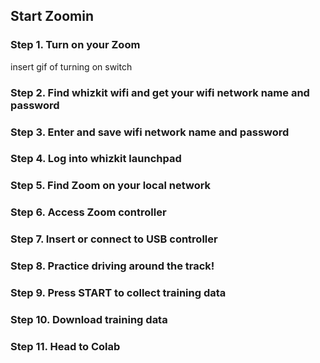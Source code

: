 ## Start Zoomin

### Step 1. Turn on your Zoom 

insert gif of turning on switch

### Step 2. Find whizkit wifi and get your wifi network name and password

### Step 3. Enter and save wifi network name and password

### Step 4. Log into whizkit launchpad

### Step 5. Find Zoom on your local network

### Step 6. Access Zoom controller

### Step 7. Insert or connect to USB controller

### Step 8. Practice driving around the track!

### Step 9. Press START to collect training data

### Step 10. Download training data 

### Step 11. Head to Colab

